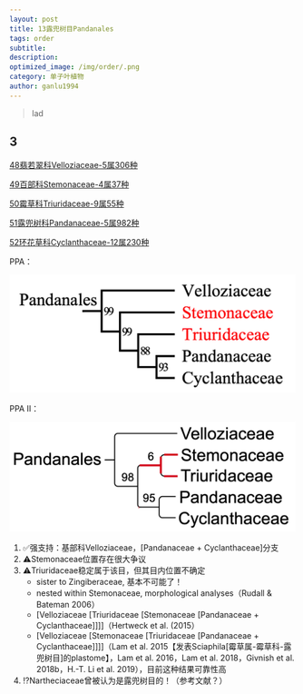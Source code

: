 ```yaml
---
layout: post
title: 13露兜树目Pandanales
tags: order    
subtitle: 
description: 
optimized_image: /img/order/.png
category: 单子叶植物
author: ganlu1994  
---
```


> lad

## 3

[48翡若翠科Velloziaceae-5属306种](https://ganlu1994.github.io/48翡若翠科Velloziaceae/)

[49百部科Stemonaceae-4属37种](https://ganlu1994.github.io/49百部科Stemonaceae/)

[50霉草科Triuridaceae-9属55种](https://ganlu1994.github.io/50霉草科Triuridaceae/)

[51露兜树科Pandanaceae-5属982种](https://ganlu1994.github.io/51露兜树科Pandanaceae/)

[52环花草科Cyclanthaceae-12属230种](https://ganlu1994.github.io/52环花草科Cyclanthaceae/)

PPA：

![](/img/phylo/64-13露兜树目P1.png)

PPA II：

![](/img/phylo/64-13露兜树目P2.png)

1. ✅强支持：基部科Velloziaceae，[Pandanaceae + Cyclanthaceae]分支
2. ⚠️Stemonaceae位置存在很大争议
3. ⚠️Triuridaceae稳定属于该目，但其目内位置不确定
    * sister to Zingiberaceae, 基本不可能了！
    * nested within Stemonaceae, morphological analyses（Rudall & Bateman 2006）
    * [Velloziaceae [Triuridaceae [Stemonaceae [Pandanaceae + Cyclanthaceae]]]]（Hertweck et al. (2015）
    * [Velloziaceae [Stemonaceae [Triuridaceae [Pandanaceae + Cyclanthaceae]]]]（Lam et al. 2015【发表Sciaphila[霉草属-霉草科-露兜树目]的plastome】，Lam et al. 2016，Lam et al. 2018，Givnish et al. 2018b，H.-T. Li et al. 2019），目前这种结果可靠性高
4. ⁉️Nartheciaceae曾被认为是露兜树目的！（参考文献？）